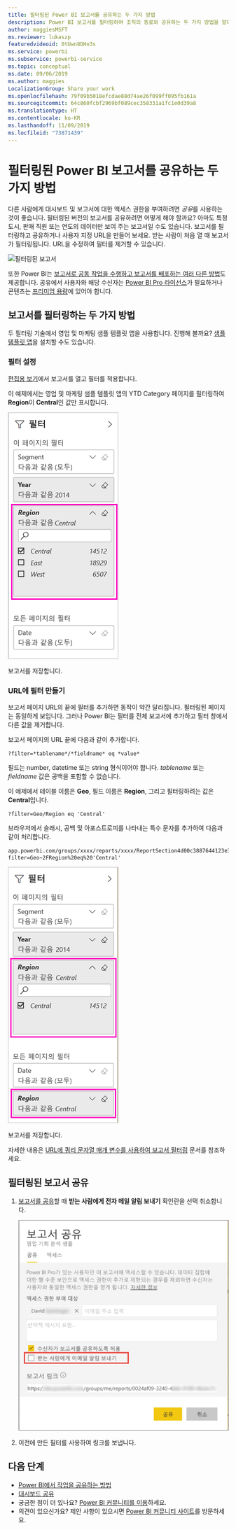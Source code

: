 ```yaml
---
title: 필터링된 Power BI 보고서를 공유하는 두 가지 방법
description: Power BI 보고서를 필터링하여 조직의 동료와 공유하는 두 가지 방법을 알아봅니다.
author: maggiesMSFT
ms.reviewer: lukaszp
featuredvideoid: 0tUwn8DHo3s
ms.service: powerbi
ms.subservice: powerbi-service
ms.topic: conceptual
ms.date: 09/06/2019
ms.author: maggies
LocalizationGroup: Share your work
ms.openlocfilehash: 79f09b5018efcdae88d74ae26f099ff095fb161a
ms.sourcegitcommit: 64c860fcbf2969bf089cec358331a1fc1e0d39a8
ms.translationtype: HT
ms.contentlocale: ko-KR
ms.lasthandoff: 11/09/2019
ms.locfileid: "73871439"
---
```

# <a name="two-ways-to-share-a-filtered-power-bi-report"></a>필터링된 Power BI 보고서를 공유하는 두 가지 방법
다른 사람에게 대시보드 및 보고서에 대한 액세스 권한을 부여하려면 *공유*를 사용하는 것이 좋습니다. 필터링된 버전의 보고서를 공유하려면 어떻게 해야 할까요? 아마도 특정 도시, 판매 직원 또는 연도의 데이터만 보여 주는 보고서일 수도 있습니다. 보고서를 필터링하고 공유하거나 사용자 지정 URL을 만들어 보세요. 받는 사람이 처음 열 때 보고서가 필터링됩니다. URL을 수정하여 필터를 제거할 수 있습니다. 

![필터링된 보고서](media/service-share-reports/power-bi-share-filter-pane-report.png)

또한 Power BI는 [보고서로 공동 작업을 수행하고 보고서를 배포하는 여러 다른 방법](service-how-to-collaborate-distribute-dashboards-reports.md)도 제공합니다. 공유에서 사용자와 해당 수신자는 [Power BI Pro 라이선스](service-features-license-type.md)가 필요하거나 콘텐츠는 [프리미엄 용량](service-premium-what-is.md)에 있어야 합니다. 

## <a name="two-ways-to-filter-a-report"></a>보고서를 필터링하는 두 가지 방법

두 필터링 기술에서 영업 및 마케팅 샘플 템플릿 앱을 사용합니다. 진행해 볼까요? [ 샘플 템플릿 앱](https://appsource.microsoft.com/product/power-bi/microsoft-retail-analysis-sample.salesandmarketingsample?tab=Overview)을 설치할 수도 있습니다.

### <a name="set-a-filter"></a>필터 설정

[편집용 보기](consumer/end-user-reading-view.md)에서 보고서를 열고 필터를 적용합니다.

이 예제에서는 영업 및 마케팅 샘플 템플릿 앱의 YTD Category 페이지를 필터링하여 **Region**이 **Central**인 값만 표시합니다. 
 
![필터 창 보고](media/service-share-reports/power-bi-share-report-filter.png)

보고서를 저장합니다.

### <a name="create-a-filter-in-the-url"></a>URL에 필터 만들기

보고서 페이지 URL의 끝에 필터를 추가하면 동작이 약간 달라집니다. 필터링된 페이지는 동일하게 보입니다. 그러나 Power BI는 필터를 전체 보고서에 추가하고 필터 창에서 다른 값을 제거합니다.  

보고서 페이지의 URL 끝에 다음과 같이 추가합니다.
   
    ?filter=*tablename*/*fieldname* eq *value*
   
필드는 number, datetime 또는 string 형식이어야 합니다. *tablename* 또는 *fieldname* 값은 공백을 포함할 수 없습니다.
   
이 예제에서 테이블 이름은 **Geo**, 필드 이름은 **Region**, 그리고 필터링하려는 값은 **Central**입니다.
   
    ?filter=Geo/Region eq 'Central'

브라우저에서 슬래시, 공백 및 아포스트로피를 나타내는 특수 문자를 추가하여 다음과 같이 처리합니다.
   
    app.powerbi.com/groups/xxxx/reports/xxxx/ReportSection4d00c3887644123e310e?filter=Geo~2FRegion%20eq%20'Central'

![URL 필터를 사용하는 보고서](media/service-share-reports/power-bi-share-report-filter-url.png)

보고서를 저장합니다.

자세한 내용은 [URL에 쿼리 문자열 매개 변수를 사용하여 보고서 필터링](service-url-filters.md) 문서를 참조하세요.

## <a name="share-the-filtered-report"></a>필터링된 보고서 공유

1. [보고서를 공유](service-share-dashboards.md)할 때 **받는 사람에게 전자 메일 알림 보내기** 확인란을 선택 취소합니다.

    ![보고서 공유 대화 상자](media/service-share-reports/power-bi-share-report-dialog.png)

4. 이전에 만든 필터를 사용하여 링크를 보냅니다.

## <a name="next-steps"></a>다음 단계
* [Power BI에서 작업을 공유하는 방법](service-how-to-collaborate-distribute-dashboards-reports.md)
* [대시보드 공유](service-share-dashboards.md)
* 궁금한 점이 더 있나요? [Power BI 커뮤니티를 이용](https://community.powerbi.com/)하세요.
* 의견이 있으신가요? 제안 사항이 있으시면 [Power BI 커뮤니티 사이트](https://community.powerbi.com/)를 방문하세요.

